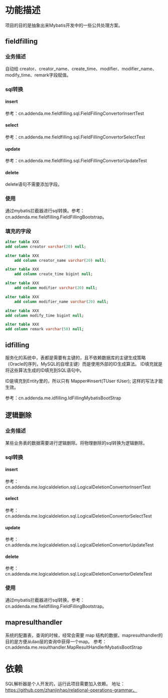 # 功能描述
项目的目的是抽象出来Mybatis开发中的一些公共处理方案。

## fieldfilling

### 业务描述
自动给 creator、creator_name、create_time、modifier、modifier_name、modify_time、remark字段赋值。

### sql转换
#### insert

参考：cn.addenda.me.fieldfilling.sql.FieldFillingConvertorInsertTest

#### select

参考：cn.addenda.me.fieldfilling.sql.FieldFillingConvertorSelectTest

#### update

参考：cn.addenda.me.fieldfilling.sql.FieldFillingConvertorUpdateTest

#### delete

delete语句不需要添加字段。

### 使用

通过mybatis拦截器进行sql转换。参考：cn.addenda.me.fieldfilling.FieldFillingBootstrap。


### 填充的字段
```sql
alter table XXX
add column creator varchar(20) null;

alter table XXX
    add column creator_name varchar(20) null;

alter table XXX
    add column create_time bigint null;

alter table XXX
    add column modifier varchar(20) null;

alter table XXX
    add column modifier_name varchar(20) null;

alter table XXX
add column modify_time bigint null;

alter table XXX
add column remark varchar(50) null;
```


## idfilling

服务化的系统中，表都是需要有主键的，且不依赖数据库的主键生成策略（Oracle的序列，MySQL的自增主键）而是使用外部的ID生成算法。
ID填充就是将这些算法生成的ID填充到SQL语句中。

ID是填充到Entity里的，所以只有 Mapper#insert(TUser tUser); 这样的写法才能生效。

参考：cn.addenda.me.idfilling.IdFillingMybatisBootStrap


## 逻辑删除

### 业务描述

某些业务表的数据需要进行逻辑删除。将物理删除的sql转换为逻辑删除。

### sql转换
#### insert

参考：cn.addenda.me.logicaldeletion.sql.LogicalDeletionConvertorInsertTest

#### select

参考：cn.addenda.me.logicaldeletion.sql.LogicalDeletionConvertorSelectTest

#### update

参考：cn.addenda.me.logicaldeletion.sql.LogicalDeletionConvertorUpdateTest

#### delete

参考：cn.addenda.me.logicaldeletion.sql.LogicalDeletionConvertorDeleteTest


### 使用

通过mybatis拦截器进行sql转换。参考：cn.addenda.me.fieldfilling.FieldFillingBootstrap。


## mapresulthandler

系统的配置表，查询的时候，经常会需要 map 结构的数据，mapresulthandler的目的是方便从dao层的查询中获得一个map。
参考：cn.addenda.me.resulthandler.MapResultHandlerMybatisBootStrap

# 依赖
SQL解析器是个人开发的，运行此项目需要加入依赖。
地址：https://github.com/zhanjinhao/relational-operations-grammar。

